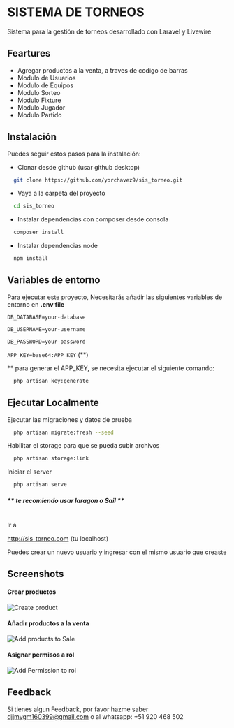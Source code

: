 
# SISTEMA DE TORNEOS

Sistema para la gestión de torneos desarrollado con Laravel y Livewire


## Feartures

- Agregar productos a la venta, a traves de codigo de barras
- Modulo de Usuarios
- Modulo de Equipos
- Modulo Sorteo
- Modulo Fixture
- Modulo Jugador
- Modulo Partido


## Instalación

Puedes seguir estos pasos para la instalación:

* Clonar desde github (usar github desktop)
```bash
  git clone https://github.com/yorchavez9/sis_torneo.git
```
* Vaya a la carpeta del proyecto
```bash
  cd sis_torneo
```
* Instalar dependencias con composer desde consola
```bash
  composer install
```

* Instalar dependencias node
```bash
  npm install
```

## Variables de entorno

Para ejecutar este proyecto, Necesitarás añadir las siguientes variables de entorno en **.env file**

`DB_DATABASE=your-database`

`DB_USERNAME=your-username`

`DB_PASSWORD=your-password`

`APP_KEY=base64:APP_KEY` (**)

** para generar el APP_KEY, se necesita ejecutar el siguiente comando:

```bash
  php artisan key:generate
```
## Ejecutar Localmente

Ejecutar las migraciones y datos de prueba

```bash
  php artisan migrate:fresh --seed
```
Habilitar el storage para que se pueda subir archivos

```bash
  php artisan storage:link
```

Iniciar el server

```bash
  php artisan serve
```
##### ** te recomiendo usar laragon o Sail **


#
Ir a

http://sis_torneo.com (tu localhost)

Puedes crear un nuevo usuario y ingresar con el mismo usuario que creaste


## Screenshots

#### Crear productos

![Create product](https://drive.google.com/uc?export=view&id=1NdMtgqzL2W56fJQKcc2fSEnVJHbusNtp)

#### Añadir productos a la venta
![Add products to Sale](https://drive.google.com/uc?export=view&id=1aPAIy9fBMW86hGckwr9MWxSvUFRAK1GC)

#### Asignar permisos a rol
![Add Permission to rol](https://drive.google.com/uc?export=view&id=1OPXXcuEWibbn1QGwPW6FrSX3fYx7U588)

## Feedback

Si tienes algun Feedback, por favor hazme saber djjmygm160399@gmail.com o al whatsapp: +51 920 468 502